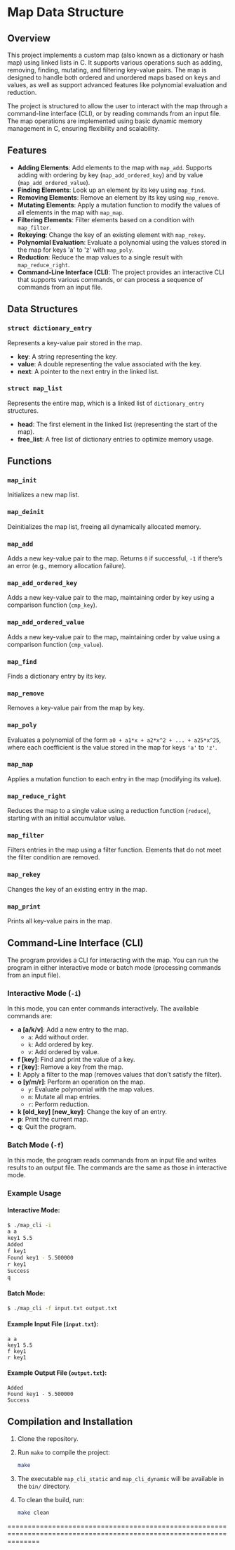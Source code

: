 # Map Data Structure

## Overview

This project implements a custom map (also known as a dictionary or hash map) using linked lists in C. It supports various operations such as adding, removing, finding, mutating, and filtering key-value pairs. The map is designed to handle both ordered and unordered maps based on keys and values, as well as support advanced features like polynomial evaluation and reduction.

The project is structured to allow the user to interact with the map through a command-line interface (CLI), or by reading commands from an input file. The map operations are implemented using basic dynamic memory management in C, ensuring flexibility and scalability.

## Features

- **Adding Elements**: Add elements to the map with `map_add`. Supports adding with ordering by key (`map_add_ordered_key`) and by value (`map_add_ordered_value`).
- **Finding Elements**: Look up an element by its key using `map_find`.
- **Removing Elements**: Remove an element by its key using `map_remove`.
- **Mutating Elements**: Apply a mutation function to modify the values of all elements in the map with `map_map`.
- **Filtering Elements**: Filter elements based on a condition with `map_filter`.
- **Rekeying**: Change the key of an existing element with `map_rekey`.
- **Polynomial Evaluation**: Evaluate a polynomial using the values stored in the map for keys 'a' to 'z' with `map_poly`.
- **Reduction**: Reduce the map values to a single result with `map_reduce_right`.
- **Command-Line Interface (CLI)**: The project provides an interactive CLI that supports various commands, or can process a sequence of commands from an input file.

## Data Structures

### `struct dictionary_entry`
Represents a key-value pair stored in the map.

- **key**: A string representing the key.
- **value**: A double representing the value associated with the key.
- **next**: A pointer to the next entry in the linked list.

### `struct map_list`
Represents the entire map, which is a linked list of `dictionary_entry` structures.

- **head**: The first element in the linked list (representing the start of the map).
- **free_list**: A free list of dictionary entries to optimize memory usage.

## Functions

### `map_init`
Initializes a new map list.

### `map_deinit`
Deinitializes the map list, freeing all dynamically allocated memory.

### `map_add`
Adds a new key-value pair to the map. Returns `0` if successful, `-1` if there’s an error (e.g., memory allocation failure).

### `map_add_ordered_key`
Adds a new key-value pair to the map, maintaining order by key using a comparison function (`cmp_key`).

### `map_add_ordered_value`
Adds a new key-value pair to the map, maintaining order by value using a comparison function (`cmp_value`).

### `map_find`
Finds a dictionary entry by its key.

### `map_remove`
Removes a key-value pair from the map by key.

### `map_poly`
Evaluates a polynomial of the form `a0 + a1*x + a2*x^2 + ... + a25*x^25`, where each coefficient is the value stored in the map for keys `'a'` to `'z'`.

### `map_map`
Applies a mutation function to each entry in the map (modifying its value).

### `map_reduce_right`
Reduces the map to a single value using a reduction function (`reduce`), starting with an initial accumulator value.

### `map_filter`
Filters entries in the map using a filter function. Elements that do not meet the filter condition are removed.

### `map_rekey`
Changes the key of an existing entry in the map.

### `map_print`
Prints all key-value pairs in the map.

## Command-Line Interface (CLI)

The program provides a CLI for interacting with the map. You can run the program in either interactive mode or batch mode (processing commands from an input file).

### Interactive Mode (`-i`)

In this mode, you can enter commands interactively. The available commands are:

- **a [a/k/v]**: Add a new entry to the map.
  - `a`: Add without order.
  - `k`: Add ordered by key.
  - `v`: Add ordered by value.
- **f [key]**: Find and print the value of a key.
- **r [key]**: Remove a key from the map.
- **l**: Apply a filter to the map (removes values that don’t satisfy the filter).
- **o [y/m/r]**: Perform an operation on the map.
  - `y`: Evaluate polynomial with the map values.
  - `m`: Mutate all map entries.
  - `r`: Perform reduction.
- **k [old_key] [new_key]**: Change the key of an entry.
- **p**: Print the current map.
- **q**: Quit the program.

### Batch Mode (`-f`)

In this mode, the program reads commands from an input file and writes results to an output file. The commands are the same as those in interactive mode.

### Example Usage

#### Interactive Mode:
```bash
$ ./map_cli -i
a a
key1 5.5
Added
f key1
Found key1 - 5.500000
r key1
Success
q
```

#### Batch Mode:
```bash
$ ./map_cli -f input.txt output.txt
```

#### Example Input File (`input.txt`):
```
a a
key1 5.5
f key1
r key1
```

#### Example Output File (`output.txt`):
```
Added
Found key1 - 5.500000
Success
```

## Compilation and Installation

1. Clone the repository.
2. Run `make` to compile the project:
   ```bash
   make
   ```

3. The executable `map_cli_static` and `map_cli_dynamic` will be available in the `bin/` directory.

4. To clean the build, run:
   ```bash
   make clean
   ```

====================================================================================================================
